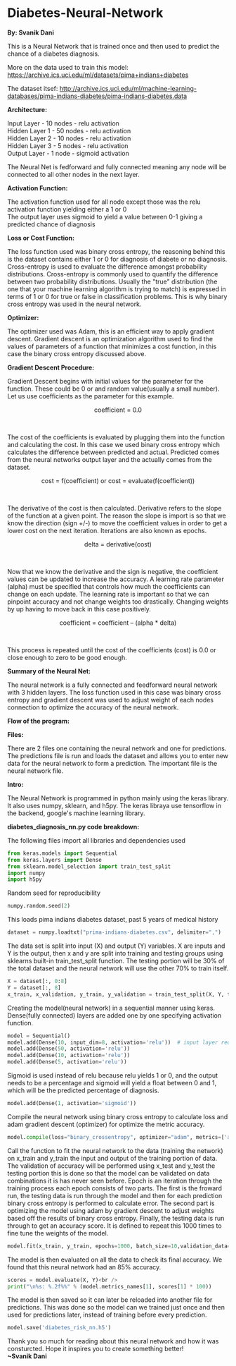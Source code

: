 # **Diabetes-Neural-Network**</h1> 
__**By: Svanik Dani**__


This is a Neural Network that is trained once and then used to predict the chance of a diabetes diagnosis.<br />

More on the data used to train this model: https://archive.ics.uci.edu/ml/datasets/pima+indians+diabetes<br />

The dataset itsef: http://archive.ics.uci.edu/ml/machine-learning-databases/pima-indians-diabetes/pima-indians-diabetes.data<br />


__**Architecture:<br />**__

Input Layer - 10 nodes - relu activation<br />
Hidden Layer 1 - 50 nodes - relu activation<br />
Hidden Layer 2 - 10 nodes - relu activation<br />
Hidden Layer 3 - 5 nodes - relu activation<br />
Output Layer - 1 node - sigmoid activation<br />

The Neural Net is fedforward and fully connected meaning any node will be connected to all other nodes in the next layer.<br />

__**Activation Function:<br />**__

The activation function used for all node except those was the relu activation function yielding either a 1 or 0<br />
The output layer uses sigmoid to yield a value between 0-1 giving a predicted chance of diagnosis<br />


__**Loss or Cost Function:<br />**__

The loss function used was binary cross entropy, the reasoning behind this is the dataset contains either 1 or 0 for diagnosis of diabete or no diagnosis. Cross-entropy is used to evaluate the difference amongst probability distributions. Cross-entropy is commonly used to quantify the difference between two probability distributions. Usually the "true" distribution (the one that your machine learning algorithm is trying to match) is expressed in terms of 1 or 0 for true or false in classification problems. This is why binary cross entropy was used in the neural network.<br />


__**Optimizer:<br />**__

The optimizer used was Adam, this is an efficient way to apply gradient descent. Gradient descent is an optimization algorithm used to find the values of parameters of a function that minimizes a cost function, in this case the binary cross entropy discussed above. <br />


__**Gradient Descent Procedure:<br />**__

Gradient Descent begins with initial values for the parameter for the function. These could be 0 or and random value(usually a small number). Let us use coefficients as the parameter for this example.<br />

<p align="center">coefficient = 0.0</p><br />

The cost of the coefficients is evaluated by plugging them into the function and calculating the cost. In this case we used binary cross entropy which calculates the difference between predicted and actual. Predicted comes from the neural networks output layer and the actually comes from the dataset.<br />

<p align="center">cost = f(coefficient) or cost = evaluate(f(coefficient))</p><br />

The derivative of the cost is then calculated. Derivative refers to the slope of the function at a given point. The reason the slope is import is so that we know the direction (sign +/-) to move the coefficient values in order to get a lower cost on the next iteration. Iterations are also known as epochs.<br />

<p align="center">delta = derivative(cost)</p><br />

Now that we know the derivative and the sign is negative, the coefficient values can be updated to increase the accuracy. A learning rate parameter (alpha) must be specified that controls how much the coefficients can change on each update. The learning rate is important so that we can pinpoint accuracy and not change weights too drastically. Changing weights by up having to move back in this case positively.<br />

<p align="center">coefficient = coefficient – (alpha * delta)</p><br />

This process is repeated until the cost of the coefficients (cost) is 0.0 or close enough to zero to be good enough.<br />


__**Summary of the Neural Net:<br />**__

The neural network is a fully connected and feedforward neural network with 3 hidden layers. The loss function used in this case was binary cross entropy and gradient descent was used to adjust weight of each nodes connection to optimize the accuracy of the neural network.<br />


__**Flow of the program:<br />**__


__Files:<br />__

There are 2 files one containing the neural network and one for predictions. The predictions file is run and loads the dataset and allows you to enter new data for the neural network to form a prediction. The important file is the neural network file.<br />


__Intro:<br />__

The Neural Network is programmed in python mainly using the keras library. It also uses numpy, sklearn, and h5py. The keras libraya use tensorflow in the backend, google's machine learning library.<br />


__diabetes_diagnosis_nn.py code breakdown:<br />__

The following files import all libraries and dependencies used<br />
```python
from keras.models import Sequential
from keras.layers import Dense
from sklearn.model_selection import train_test_split
import numpy
import h5py
```

Random seed for reproducibility<br />
```python
numpy.random.seed(2)
```

This loads pima indians diabetes dataset, past 5 years of medical history<br />
```python
dataset = numpy.loadtxt("prima-indians-diabetes.csv", delimiter=",")
```

The data set is split into input (X) and output (Y) variables. X are inputs and Y is the output, then x and y are split into training and testing groups using sklearns built-in train_test_split function. The testing portion will be 30% of the total dataset and the neural network will use the other 70% to train itself. <br /> 
```python
X = dataset[:, 0:8]
Y = dataset[:, 8]
x_train, x_validation, y_train, y_validation = train_test_split(X, Y, test_size=0.30 ,random_state=5)
```

Creating the model(neural network) in a sequential manner using keras. Dense(fully connected) layers are added one by one specifying activation function.<br />
```python
model = Sequential()
model.add(Dense(10, input_dim=8, activation='relu'))  # input layer requires input_dim param
model.add(Dense(50, activation='relu'))
model.add(Dense(10, activation='relu'))
model.add(Dense(5, activation='relu'))
```

Sigmoid is used instead of relu because relu yields 1 or 0, and the output needs to be a percentage and sigmoid will yield a float between 0 and 1, which will be the predicted percentage of diagnosis. <br />
```python
model.add(Dense(1, activation='sigmoid'))
```

Compile the neural network using binary cross entropy to calculate loss and adam gradient descent (optimizer) for optimize the metric accuracy.<br />
```python
model.compile(loss="binary_crossentropy", optimizer="adam", metrics=['accuracy'])
```

Call the function to fit the neural network to the data (training the network) on x_train and y_train the input and output of the training portion of data. The validation of accuracy will be performed using x_test and y_test the testing portion this is done so that the model can be validated on data combinations it is has never seen before. Epoch is an iteration through the training process each epoch consists of two parts. The first is the froward run, the testing data is run through the model and then for each prediction binary cross entropy is performed to calculate error. The second part is optimizing the model using adam by gradient descent to adjust weights based off the results of binary cross entropy. Finally, the testing data is run through to get an accuracy score. It is defined to repeat this 1000 times to fine tune the weights of the model.<br />
```python
model.fit(x_train, y_train, epochs=1000, batch_size=10,validation_data=(x_validation, y_validation))
```

The model is then evaluated on all the data to check its final accuracy. We found that this neural network had an 85% accuracy.<br />
```python
scores = model.evaluate(X, Y)<br />
print("\n%s: %.2f%%" % (model.metrics_names[1], scores[1] * 100))
```

The model is then saved so it can later be reloaded into another file for predictions. This was done so the model can we trained just once and then used for predictions later, instead of training before every prediction.<br />
```python
model.save('diabetes_risk_nn.h5')
```

Thank you so much for reading about this neural network and how it was consturcted. Hope it inspires you to create something better!<br/>
**~Svanik Dani**



